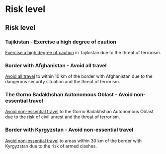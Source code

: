 # Risk level

## Risk level

### Tajikistan - Exercise a high degree of caution

[Exercise a high degree of caution](#levels "Risk Levels") in Tajikistan due to the threat of terrorism.

### Border with Afghanistan - Avoid all travel

[Avoid all travel](#levels "Risk Levels") to within 10 km of the border with Afghanistan due to the dangerous security situation and the threat of terrorism.

### The Gorno Badakhshan Autonomous Oblast - Avoid non-essential travel

[Avoid non-essential travel](#levels "Risk Levels") to the Gorno Badakhshan Autonomous Oblast due to the risk of civil unrest and the threat of terrorism.

### Border with Kyrgyzstan - Avoid non-essential travel

[Avoid non-essential travel](#levels "Risk Levels") to areas within 30 km of the border with Kyrgyzstan due to the risk of armed clashes.